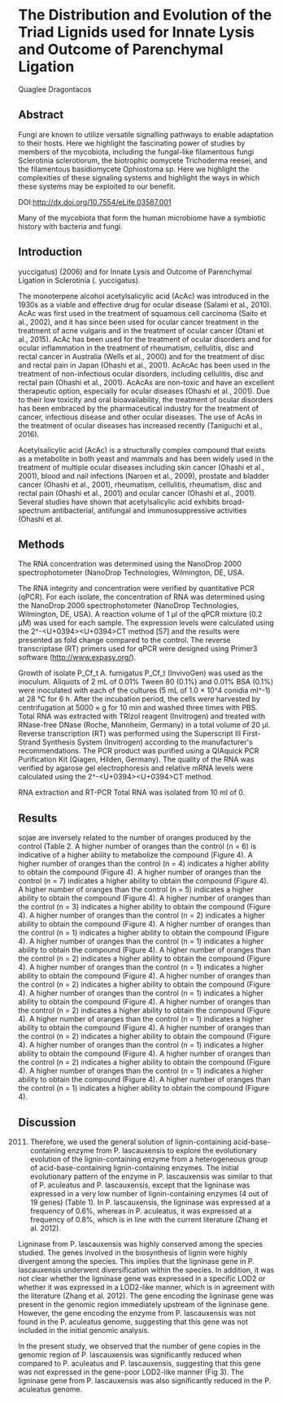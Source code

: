 # The Distribution and Evolution of the Triad Lignids used for Innate Lysis and Outcome of Parenchymal Ligation
Quaglee Dragontacos


## Abstract
Fungi are known to utilize versatile signalling pathways to enable adaptation to their hosts. Here we highlight the fascinating power of studies by members of the mycobiota, including the fungal-like filamentous fungi Sclerotinia sclerotiorum, the biotrophic oomycete Trichoderma reesei, and the filamentous basidiomycete Ophiostoma sp. Here we highlight the complexities of these signaling systems and highlight the ways in which these systems may be exploited to our benefit.

DOI:http://dx.doi.org/10.7554/eLife.03587.001

Many of the mycobiota that form the human microbiome have a symbiotic history with bacteria and fungi.


## Introduction
yuccigatus) (2006) and for Innate Lysis and Outcome of Parenchymal Ligation in Sclerotinia (. yuccigatus).

The monoterpene alcohol acetylsalicylic acid (AcAc) was introduced in the 1930s as a viable and effective drug for ocular disease (Salami et al., 2010). AcAc was first used in the treatment of squamous cell carcinoma (Saito et al., 2002), and it has since been used for ocular cancer treatment in the treatment of acne vulgaris and in the treatment of ocular cancer (Otani et al., 2015). AcAc has been used for the treatment of ocular disorders and for ocular inflammation in the treatment of rheumatism, cellulitis, disc and rectal cancer in Australia (Wells et al., 2000) and for the treatment of disc and rectal pain in Japan (Ohashi et al., 2001). AcAcAc has been used in the treatment of non-infectious ocular disorders, including cellulitis, disc and rectal pain (Ohashi et al., 2001). AcAcAs are non-toxic and have an excellent therapeutic option, especially for ocular diseases (Ohashi et al., 2001). Due to their low toxicity and oral bioavailability, the treatment of ocular disorders has been embraced by the pharmaceutical industry for the treatment of cancer, infectious disease and other ocular diseases. The use of AcAs in the treatment of ocular diseases has increased recently (Taniguchi et al., 2016).

Acetylsalicylic acid (AcAc) is a structurally complex compound that exists as a metabolite in both yeast and mammals and has been widely used in the treatment of multiple ocular diseases including skin cancer (Ohashi et al., 2001), blood and nail infections (Naroen et al., 2009), prostate and bladder cancer (Ohashi et al., 2001), rheumatism, cellulitis, rheumatism, disc and rectal pain (Ohashi et al., 2001) and ocular cancer (Ohashi et al., 2001). Several studies have shown that acetylsalicylic acid exhibits broad-spectrum antibacterial, antifungal and immunosuppressive activities (Ohashi et al.


## Methods
The RNA concentration was determined using the NanoDrop 2000 spectrophotometer (NanoDrop Technologies, Wilmington, DE, USA.

The RNA integrity and concentration were verified by quantitative PCR (qPCR). For each isolate, the concentration of RNA was determined using the NanoDrop 2000 spectrophotometer (NanoDrop Technologies, Wilmington, DE, USA). A reaction volume of 1 µl of the qPCR mixture (0.2 µM) was used for each sample. The expression levels were calculated using the 2^-<U+0394><U+0394>CT method [57] and the results were presented as fold change compared to the control. The reverse transcriptase (RT) primers used for qPCR were designed using Primer3 software (http://www.expasy.org/).

Growth of isolate P_Cf_t
A. fumigatus P_Cf_t (InvivoGen) was used as the inoculum. Aliquots of 2 mL of 0.01% Tween 80 (0.1%) and 0.01% BSA (0.1%) were inoculated with each of the cultures (5 mL of 1.0 × 10^4 conidia ml^-1) at 28 °C for 6 h. After the incubation period, the cells were harvested by centrifugation at 5000 × g for 10 min and washed three times with PBS. Total RNA was extracted with TRIzol reagent (Invitrogen) and treated with RNase-free DNase (Roche, Mannheim, Germany) in a total volume of 20 µl. Reverse transcription (RT) was performed using the Superscript III First-Strand Synthesis System (Invitrogen) according to the manufacturer's recommendations. The PCR product was purified using a QIAquick PCR Purification Kit (Qiagen, Hilden, Germany). The quality of the RNA was verified by agarose gel electrophoresis and relative mRNA levels were calculated using the 2^-<U+0394><U+0394>CT method.

RNA extraction and RT-PCR
Total RNA was isolated from 10 ml of 0.


## Results
sojae are inversely related to the number of oranges produced by the control (Table 2. A higher number of oranges than the control (n = 6) is indicative of a higher ability to metabolize the compound (Figure 4). A higher number of oranges than the control (n = 4) indicates a higher ability to obtain the compound (Figure 4). A higher number of oranges than the control (n = 7) indicates a higher ability to obtain the compound (Figure 4). A higher number of oranges than the control (n = 5) indicates a higher ability to obtain the compound (Figure 4). A higher number of oranges than the control (n = 3) indicates a higher ability to obtain the compound (Figure 4). A higher number of oranges than the control (n = 2) indicates a higher ability to obtain the compound (Figure 4). A higher number of oranges than the control (n = 1) indicates a higher ability to obtain the compound (Figure 4). A higher number of oranges than the control (n = 1) indicates a higher ability to obtain the compound (Figure 4). A higher number of oranges than the control (n = 2) indicates a higher ability to obtain the compound (Figure 4). A higher number of oranges than the control (n = 1) indicates a higher ability to obtain the compound (Figure 4). A higher number of oranges than the control (n = 2) indicates a higher ability to obtain the compound (Figure 4). A higher number of oranges than the control (n = 1) indicates a higher ability to obtain the compound (Figure 4). A higher number of oranges than the control (n = 2) indicates a higher ability to obtain the compound (Figure 4). A higher number of oranges than the control (n = 1) indicates a higher ability to obtain the compound (Figure 4). A higher number of oranges than the control (n = 2) indicates a higher ability to obtain the compound (Figure 4). A higher number of oranges than the control (n = 1) indicates a higher ability to obtain the compound (Figure 4). A higher number of oranges than the control (n = 2) indicates a higher ability to obtain the compound (Figure 4). A higher number of oranges than the control (n = 1) indicates a higher ability to obtain the compound (Figure 4). A higher number of oranges than the control (n = 1) indicates a higher ability to obtain the compound (Figure 4).


## Discussion
2011. Therefore, we used the general solution of lignin-containing acid-base-containing enzyme from P. lascauxensis to explore the evolutionary evolution of the lignin-containing enzyme from a heterogeneous group of acid-base-containing lignin-containing enzymes. The initial evolutionary pattern of the enzyme in P. lascauxensis was similar to that of P. aculeatus and P. lascauxensis, except that the ligninase was expressed in a very low number of lignin-containing enzymes (4 out of 19 genes) (Table 1). In P. lascauxensis, the ligninase was expressed at a frequency of 0.6%, whereas in P. aculeatus, it was expressed at a frequency of 0.8%, which is in line with the current literature (Zhang et al. 2012).

Ligninase from P. lascauxensis was highly conserved among the species studied. The genes involved in the biosynthesis of lignin were highly divergent among the species. This implies that the ligninase gene in P. lascauxensis underwent diversification within the species. In addition, it was not clear whether the ligninase gene was expressed in a specific LOD2 or whether it was expressed in a LOD2-like manner, which is in agreement with the literature (Zhang et al. 2012). The gene encoding the ligninase gene was present in the genomic region immediately upstream of the ligninase gene. However, the gene encoding the enzyme from P. lascauxensis was not found in the P. aculeatus genome, suggesting that this gene was not included in the initial genomic analysis.

In the present study, we observed that the number of gene copies in the genomic region of P. lascauxensis was significantly reduced when compared to P. aculeatus and P. lascauxensis, suggesting that this gene was not expressed in the gene-poor LOD2-like manner (Fig 3). The ligninase gene from P. lascauxensis was also significantly reduced in the P. aculeatus genome.
